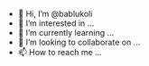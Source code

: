 - 👋 Hi, I’m @bablukoli
- 👀 I’m interested in ...
- 🌱 I’m currently learning ...
- 💞️ I’m looking to collaborate on ...
- 📫 How to reach me ...

<!---
bablukoli/bablukoli is a ✨ special ✨ repository because its `README.md` (this file) appears on your GitHub profile.
You can click the Preview link to take a look at your changes.
--->
